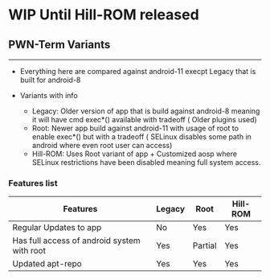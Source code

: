 
# WIP Until Hill-ROM released

## PWN-Term Variants
---
* Everything here are compared against android-11 execpt Legacy that is built for android-8

* Variants with info
    - Legacy: Older version of app that is build against android-8 meaning it will have cmd exec*() available with tradeoff ( Older plugins used)
    - Root: Newer app build against android-11 with usage of root to enable exec*() but with a tradeoff ( SELinux disables some path in android where even root user can access)
    - Hill-ROM: Uses Root variant of app + Customized aosp where SELinux restrictions have been disabled meaning full system access.

### Features list

Features        | Legacy     | Root      | Hill-ROM
----------------|------------|-----------|----------
Regular Updates to app | No         | Yes         | Yes
Has full access of android system with root | Yes         | Partial         | Yes
Updated apt-repo | Yes         | Yes         | Yes
